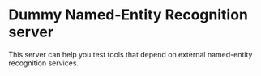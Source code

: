 # Dummy Named-Entity Recognition server
This server can help you test tools that depend on external named-entity recognition services.
